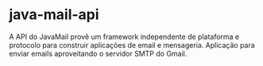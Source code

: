 # java-mail-api
A API do JavaMail provê um framework independente de plataforma e protocolo para construir aplicações de email e mensageria. Aplicação para enviar emails aproveitando o servidor SMTP do Gmail.
